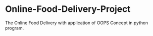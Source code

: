 # Online-Food-Delivery-Project
The Online Food Delivery with application of OOPS Concept in python program.
